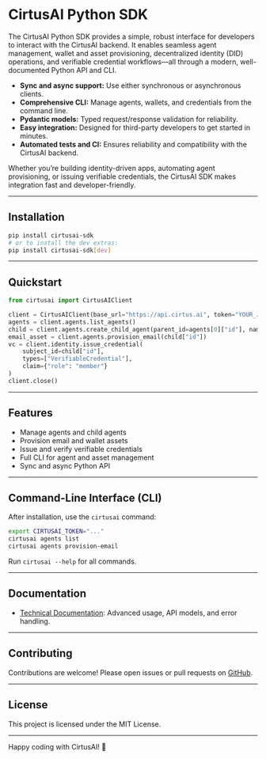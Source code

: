 # CirtusAI Python SDK

The CirtusAI Python SDK provides a simple, robust interface for developers to interact with the CirtusAI backend. It enables seamless agent management, wallet and asset provisioning, decentralized identity (DID) operations, and verifiable credential workflows—all through a modern, well-documented Python API and CLI.

- **Sync and async support:** Use either synchronous or asynchronous clients.
- **Comprehensive CLI:** Manage agents, wallets, and credentials from the command line.
- **Pydantic models:** Typed request/response validation for reliability.
- **Easy integration:** Designed for third-party developers to get started in minutes.
- **Automated tests and CI:** Ensures reliability and compatibility with the CirtusAI backend.

Whether you’re building identity-driven apps, automating agent provisioning, or issuing verifiable credentials, the CirtusAI SDK makes integration fast and developer-friendly.

---

## Installation

```bash
pip install cirtusai-sdk
# or to install the dev extras:
pip install cirtusai-sdk[dev]
```

---

## Quickstart

```python
from cirtusai import CirtusAIClient

client = CirtusAIClient(base_url="https://api.cirtus.ai", token="YOUR_JWT_TOKEN")
agents = client.agents.list_agents()
child = client.agents.create_child_agent(parent_id=agents[0]["id"], name="MyChild")
email_asset = client.agents.provision_email(child["id"])
vc = client.identity.issue_credential(
    subject_id=child["id"],
    types=["VerifiableCredential"],
    claim={"role": "member"}
)
client.close()
```

---

## Features

- Manage agents and child agents
- Provision email and wallet assets
- Issue and verify verifiable credentials
- Full CLI for agent and asset management
- Sync and async Python API

---

## Command-Line Interface (CLI)

After installation, use the `cirtusai` command:

```bash
export CIRTUSAI_TOKEN="..."
cirtusai agents list
cirtusai agents provision-email
```

Run `cirtusai --help` for all commands.

---

## Documentation

- [Technical Documentation](docs/TECHNICAL_DOCUMENTATION.md): Advanced usage, API models, and error handling.

---

## Contributing

Contributions are welcome! Please open issues or pull requests on [GitHub](https://github.com/cirtus-ai/cirtusai-sdk).

---

## License

This project is licensed under the MIT License.

---

Happy coding with CirtusAI! 🎉
